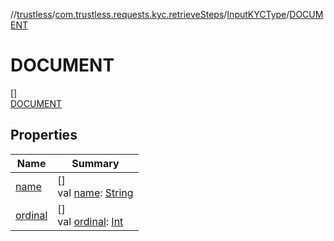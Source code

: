 //[trustless](../../../../index.md)/[com.trustless.requests.kyc.retrieveSteps](../../index.md)/[InputKYCType](../index.md)/[DOCUMENT](index.md)

# DOCUMENT

[]\
[DOCUMENT](index.md)

## Properties

| Name | Summary |
|---|---|
| [name](index.md#-372974862%2FProperties%2F851456926) | []<br>val [name](index.md#-372974862%2FProperties%2F851456926): [String](https://kotlinlang.org/api/latest/jvm/stdlib/kotlin/-string/index.html) |
| [ordinal](index.md#-739389684%2FProperties%2F851456926) | []<br>val [ordinal](index.md#-739389684%2FProperties%2F851456926): [Int](https://kotlinlang.org/api/latest/jvm/stdlib/kotlin/-int/index.html) |
